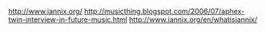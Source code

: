 http://www.iannix.org/
http://musicthing.blogspot.com/2006/07/aphex-twin-interview-in-future-music.html
http://www.iannix.org/en/whatisiannix/
